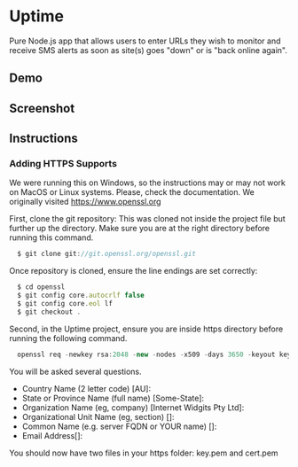# Uptime
Pure Node.js app that allows users to enter URLs they wish to monitor and receive SMS alerts as soon as site(s) goes "down" or is "back online again".

## Demo 

## Screenshot

## Instructions

### Adding HTTPS Supports
We were running this on Windows, so the instructions may or may not work on MacOS or Linux systems. Please, check the documentation.
We originally visited https://www.openssl.org 

First, clone the git repository:
This was cloned not inside the project file but further up the directory. Make sure you are at the right directory before running this command.
  
```javascript
  $ git clone git://git.openssl.org/openssl.git
```
Once repository is cloned, ensure the line endings are set correctly:

```javascript
  $ cd openssl
  $ git config core.autocrlf false
  $ git config core.eol lf
  $ git checkout .
```
Second, in the Uptime project, ensure you are inside https directory before running the following command.

```javascript
  openssl req -newkey rsa:2048 -new -nodes -x509 -days 3650 -keyout key.pem -out cert.pem
```
You will be asked several questions.

- Country Name (2 letter code) [AU]: 
- State or Province Name (full name) [Some-State]:
- Organization Name (eg, company) [Internet Widgits Pty Ltd]:
- Organizational Unit Name (eg, section) []:
- Common Name (e.g. server FQDN or YOUR name) []:
- Email Address[]:

You should now have two files in your https folder: key.pem and cert.pem


